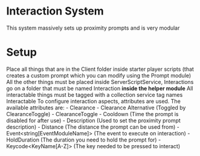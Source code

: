 # Interaction System
This system massively sets up proximity prompts and is very modular

# Setup
Place all things that are in the Client folder inside starter player scripts (that creates a custom prompt which you can modify using the Prompt module)
All the other things must be placed inside ServerScriptService, Interactions go on a folder that must be named Interaction **inside the helper module**
All interactable things must be tagged with a collection service tag names Interactable
To configure interaction aspects, attributes are used. The available attributes are:
    - Clearance<string>
    - Clearance Alternative<String> (Toggled by ClearanceToggle)
    - ClearanceToggle<bool>
    - Cooldown<number> (Time the prompt is disabled for after use)
    - Description<string> (Used to set the proximity prompt description)
    - Distance<number> (The distance the prompt can be used from)
    - Event<string[EventModuleName]> (The event to execute on interaction)
    - HoldDuration<number> (The duration you need to hold the prompt for)
    - Keycode<KeyName[A-Z]> (The key needed to be pressed to interact)
